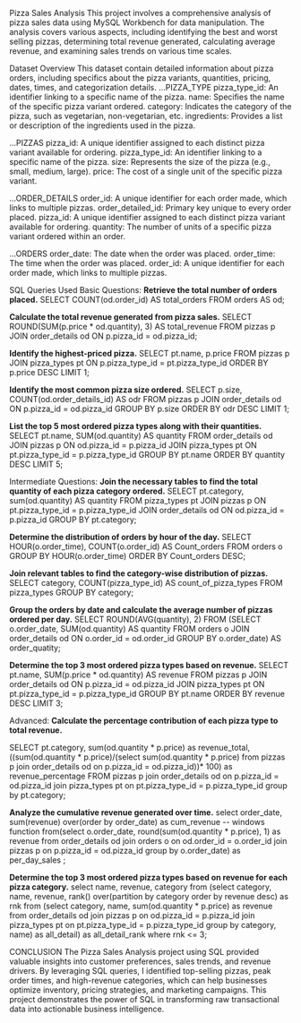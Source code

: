 Pizza Sales Analysis
This project involves a comprehensive analysis of pizza sales data using MySQL Workbench for data manipulation.
The analysis covers various aspects, including identifying the best and worst selling pizzas, determining total revenue generated, calculating average revenue, and
examining sales trends on various time scales.

Dataset Overview
This dataset contain detailed information about pizza orders, including specifics about the pizza variants, quantities, pricing, dates, times, and categorization details.
...PIZZA_TYPE
pizza_type_id: An identifier linking to a specific name of the pizza.
name: Specifies the name of the specific pizza variant ordered.
category: Indicates the category of the pizza, such as vegetarian, non-vegetarian, etc.
ingredients: Provides a list or description of the ingredients used in the pizza.

...PIZZAS
pizza_id: A unique identifier assigned to each distinct pizza variant available for ordering.
pizza_type_id: An identifier linking to a specific name of the pizza.
size: Represents the size of the pizza (e.g., small, medium, large).
price: The cost of a single unit of the specific pizza variant.

...ORDER_DETAILS
order_id: A unique identifier for each order made, which links to multiple pizzas.
order_detailed_id: Primary key unique to every order placed.
pizza_id: A unique identifier assigned to each distinct pizza variant available for ordering.
quantity: The number of units of a specific pizza variant ordered within an order.

...ORDERS
order_date: The date when the order was placed.
order_time: The time when the order was placed.
order_id: A unique identifier for each order made, which links to multiple pizzas.

SQL Queries Used 
Basic Questions:
**Retrieve the total number of orders placed.**
SELECT 
    COUNT(od.order_id) AS total_orders
FROM
    orders AS od;
    
**Calculate the total revenue generated from pizza sales.**
SELECT 
    ROUND(SUM(p.price * od.quantity), 3) AS total_revenue
FROM
    pizzas p
        JOIN
    order_details od ON p.pizza_id = od.pizza_id;
    
**Identify the highest-priced pizza.**
SELECT 
    pt.name, p.price
FROM
    pizzas p
        JOIN
    pizza_types pt ON p.pizza_type_id = pt.pizza_type_id
ORDER BY p.price DESC
LIMIT 1;

**Identify the most common pizza size ordered.**
SELECT 
    p.size, COUNT(od.order_details_id) AS odr
FROM
    pizzas p
        JOIN
    order_details od ON p.pizza_id = od.pizza_id
GROUP BY p.size
ORDER BY odr DESC
LIMIT 1;

**List the top 5 most ordered pizza types along with their quantities.**
SELECT 
    pt.name, SUM(od.quantity) AS quantity
FROM
    order_details od
        JOIN
    pizzas p ON od.pizza_id = p.pizza_id
        JOIN
    pizza_types pt ON pt.pizza_type_id = p.pizza_type_id
GROUP BY pt.name
ORDER BY quantity DESC
LIMIT 5;

Intermediate Questions:
**Join the necessary tables to find the total quantity of each pizza category ordered.**
SELECT 
    pt.category, sum(od.quantity) AS quantity
FROM
    pizza_types pt
        JOIN
    pizzas p ON pt.pizza_type_id = p.pizza_type_id
        JOIN
    order_details od ON od.pizza_id = p.pizza_id
GROUP BY pt.category;

**Determine the distribution of orders by hour of the day.**
SELECT 
    HOUR(o.order_time), COUNT(o.order_id) AS Count_orders
FROM
    orders o
GROUP BY HOUR(o.order_time)
ORDER BY Count_orders DESC; 

**Join relevant tables to find the category-wise distribution of pizzas.**
SELECT 
    category, COUNT(pizza_type_id) AS count_of_pizza_types
FROM
    pizza_types
GROUP BY category;

**Group the orders by date and calculate the average number of pizzas ordered per day.**
SELECT 
    ROUND(AVG(quantity), 2)
FROM
    (SELECT 
        o.order_date, SUM(od.quantity) AS quantity
    FROM
        orders o
    JOIN order_details od ON o.order_id = od.order_id
    GROUP BY o.order_date) AS order_quatity; 
 
 **Determine the top 3 most ordered pizza types based on revenue.**
SELECT 
    pt.name, SUM(p.price * od.quantity) AS revenue
FROM
    pizzas p
        JOIN
    order_details od ON p.pizza_id = od.pizza_id
        JOIN
    pizza_types pt ON pt.pizza_type_id = p.pizza_type_id
GROUP BY pt.name
ORDER BY revenue DESC
LIMIT 3; 

Advanced:
**Calculate the percentage contribution of each pizza type to total revenue.**

SELECT pt.category, sum(od.quantity * p.price) as revenue_total, ((sum(od.quantity * p.price)/(select sum(od.quantity * p.price)
from pizzas p join order_details od
on p.pizza_id = od.pizza_id))* 100) as revenue_percentage
FROM pizzas p join order_details od
on p.pizza_id = od.pizza_id
join pizza_types pt 
on pt.pizza_type_id = p.pizza_type_id 
group by pt.category;

**Analyze the cumulative revenue generated over time.**
 select order_date, sum(revenue) 
over(order by order_date) as cum_revenue -- windows function
from(select o.order_date, round(sum(od.quantity * p.price),
1)
as revenue 
from order_details  od join 
 orders o on
 od.order_id = o.order_id
 join pizzas p on 
 p.pizza_id = od.pizza_id
 group by o.order_date) as per_day_sales
 ;

**Determine the top 3 most ordered pizza types based on revenue for each pizza category.**
select name, revenue, category
from 
(select category, name, revenue, rank()
over(partition by category order by revenue desc) as rnk
from
(select category, name, sum(od.quantity * p.price) as revenue
from order_details od join  pizzas p on 
od.pizza_id = p.pizza_id join pizza_types pt on
pt.pizza_type_id = p.pizza_type_id 
group by category, name) as all_detail) as all_detail_rank
where rnk <= 3;

CONCLUSION
The Pizza Sales Analysis project using SQL provided valuable insights into customer preferences, sales trends, and revenue drivers.
By leveraging SQL queries, I identified top-selling pizzas, peak order times, and high-revenue categories, which can help businesses 
optimize inventory, pricing strategies, and marketing campaigns. This project demonstrates the power of SQL in transforming raw 
transactional data into actionable business intelligence.

